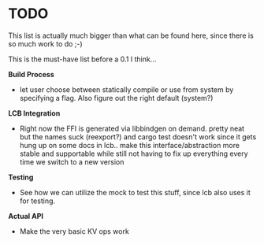 # TODO

This list is actually much bigger than what can be found here, since there is so
much work to do ;-)

This is the must-have list before a 0.1 I think...

**Build Process**
 - let user choose between statically compile or use from system by specifying
   a flag. Also figure out the right default (system?)

**LCB Integration**
 - Right now the FFI is generated via libbindgen on demand. pretty neat but
   the names suck (reexport?) and cargo test doesn't work since it gets hung
   up on some docs in lcb.. make this interface/abstraction more stable and
   supportable while still not having to fix up everything every time we switch
   to a new version

**Testing**
 - See how we can utilize the mock to test this stuff, since lcb also uses it
   for testing.

**Actual API**
 - Make the very basic KV ops work
